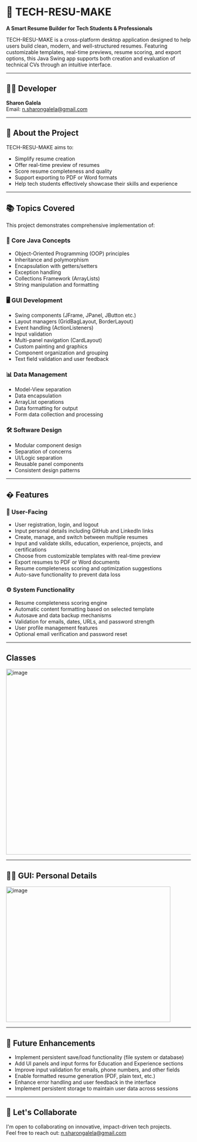 # 💼 TECH-RESU-MAKE

**A Smart Resume Builder for Tech Students & Professionals**

TECH-RESU-MAKE is a cross-platform desktop application designed to help users build clean, modern, and well-structured resumes. Featuring customizable templates, real-time previews, resume scoring, and export options, this Java Swing app supports both creation and evaluation of technical CVs through an intuitive interface.

---

## 👩‍💻 Developer

**Sharon Galela**  
Email: [n.sharongalela@gmail.com](mailto:n.sharongalela@gmail.com)  

---

## 🧠 About the Project

TECH-RESU-MAKE aims to:  
- Simplify resume creation  
- Offer real-time preview of resumes  
- Score resume completeness and quality  
- Support exporting to PDF or Word formats  
- Help tech students effectively showcase their skills and experience  

---

## 📚 Topics Covered

This project demonstrates comprehensive implementation of:

### 🧩 Core Java Concepts
- Object-Oriented Programming (OOP) principles
- Inheritance and polymorphism
- Encapsulation with getters/setters
- Exception handling
- Collections Framework (ArrayLists)
- String manipulation and formatting

### 🖥️ GUI Development
- Swing components (JFrame, JPanel, JButton etc.)
- Layout managers (GridBagLayout, BorderLayout)
- Event handling (ActionListeners)
- Input validation
- Multi-panel navigation (CardLayout)
- Custom painting and graphics
- Component organization and grouping
- Text field validation and user feedback

### 📊 Data Management
- Model-View separation
- Data encapsulation
- ArrayList operations
- Data formatting for output
- Form data collection and processing

### 🛠️ Software Design
- Modular component design
- Separation of concerns
- UI/Logic separation
- Reusable panel components
- Consistent design patterns

---

## � Features

### 🎯 User-Facing

- User registration, login, and logout  
- Input personal details including GitHub and LinkedIn links  
- Create, manage, and switch between multiple resumes  
- Input and validate skills, education, experience, projects, and certifications  
- Choose from customizable templates with real-time preview  
- Export resumes to PDF or Word documents  
- Resume completeness scoring and optimization suggestions  
- Auto-save functionality to prevent data loss  

### ⚙️ System Functionality

- Resume completeness scoring engine  
- Automatic content formatting based on selected template  
- Autosave and data backup mechanisms  
- Validation for emails, dates, URLs, and password strength  
- User profile management features  
- Optional email verification and password reset  

---

## Classes
<img width="651" height="506" alt="image" src="https://github.com/user-attachments/assets/a058a7f3-42f9-42eb-b074-766da5c24ac1" />

---
## 🧑‍💻 GUI: Personal Details

<img width="448" height="369" alt="image" src="https://github.com/user-attachments/assets/fc15694a-b89b-4549-b615-d92539505964" />

--- 

## 🔮 Future Enhancements

- Implement persistent save/load functionality (file system or database)  
- Add UI panels and input forms for Education and Experience sections  
- Improve input validation for emails, phone numbers, and other fields  
- Enable formatted resume generation (PDF, plain text, etc.)  
- Enhance error handling and user feedback in the interface  
- Implement persistent storage to maintain user data across sessions  

---

## 👋 Let's Collaborate

I'm open to collaborating on innovative, impact-driven tech projects.  
Feel free to reach out: [n.sharongalela@gmail.com](mailto:n.sharongalela@gmail.com)
